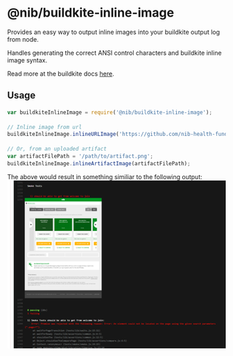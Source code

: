 # @nib/buildkite-inline-image

Provides an easy way to output inline images into your buildkite output log from node.

Handles generating the correct ANSI control characters and buildkite inline image syntax.

Read more at the buildkite docs [here](https://buildkite.com/docs/builds/images-in-log-output).

## Usage
```javascript
var buildkiteInlineImage = require('@nib/buildkite-inline-image');

// Inline image from url
buildkiteInlineImage.inlineURLImage('https://github.com/nib-health-funds/node-buildkite-inline-image/blob/master/docs/inline_image_example.png');

// Or, from an uploaded artifact
var artifactFilePath = '/path/to/artifact.png';
buildkiteInlineImage.inlineArtifactImage(artifactFilePath);
```
The above would result in something similiar to the following output:
![Usage example output](https://github.com/nib-health-funds/node-buildkite-inline-image/blob/master/docs/inline_image_example.png)
